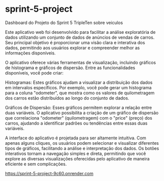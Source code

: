 # sprint-5-project

Dashboard do Projeto do Sprint 5 TripleTen sobre veiculos

Este aplicativo web foi desenvolvido para facilitar a análise exploratória de dados utilizando um conjunto de dados de anúncios de vendas de carros. Seu principal objetivo é proporcionar uma visão clara e interativa dos dados, permitindo aos usuários explorar e compreender melhor as informações disponíveis.

O aplicativo oferece várias ferramentas de visualização, incluindo gráficos de histograma e gráficos de dispersão. Entre as funcionalidades disponíveis, você pode criar:

Histogramas: Estes gráficos ajudam a visualizar a distribuição dos dados em intervalos específicos. Por exemplo, você pode gerar um histograma para a coluna "odometer", que mostra como os valores de quilometragem dos carros estão distribuídos ao longo do conjunto de dados.

Gráficos de Dispersão: Esses gráficos permitem explorar a relação entre duas variáveis. O aplicativo possibilita a criação de um gráfico de dispersão que correlaciona "odometer" (quilometragem) com o "price" (preço) dos carros, ajudando a identificar padrões ou tendências entre essas duas variáveis.

A interface do aplicativo é projetada para ser altamente intuitiva. Com apenas alguns cliques, os usuários podem selecionar e visualizar diferentes tipos de gráficos, facilitando a análise e interpretação dos dados. Os botões interativos tornam a navegação simples e direta, permitindo que você explore as diversas visualizações oferecidas pelo aplicativo de maneira eficiente e sem complicações.

https://sprint-5-project-9c60.onrender.com
